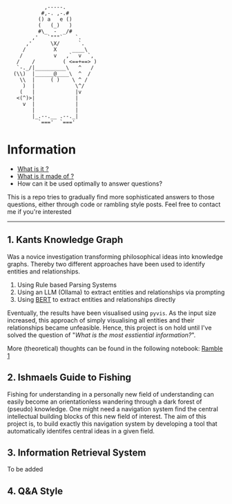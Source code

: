 ```
            ,-----.
           #,-. ,-.#
          () a   e ()
          (   (_)   )
          #\_  -  _/#
        ,'   `"""`    `.
      ,'      \X/      `.
     /         X     ____\
    /          v   ,`  v  `,
   /    /         ( <==+==> )
   `-._/|__________\   ^   /
  (\\)  |______@____\  ^  /
    \\  |     ( )    \ ^ /
     )  |             \^/
    (   |             |v
   <(^)>|             |
     v  |             |
        |             |
        |_.--.__ .--._|
          `==='  `==='

```

# Information 
- [What is it ?](notes/what_is_information.md) 
- [What is it made of ?](notes/what_is_information.md) 
-  How can it be used optimally to answer questions?
  
This is a repo tries to gradually find more sophisticated answers to those questions, either through code or rambling style posts.
Feel free to contact me if you're interested
 
____

 ## 1. Kants Knowledge Graph

Was a novice investigation transforming philosophical ideas into knowledge graphs.
Thereby two different approaches have been used to identify entities and relationships.
1. Using Rule based Parsing Systems
2. Using an LLM (Ollama) to extract entities and relationships via prompting
3. Using [BERT](Embeddings/ER_BERT.py) to extract entities and relationships directly

Eventually, the results have been visualised using `pyvis`. As the input size increased, this approach of simply 
visualising all entities and their relationships became unfeasible.
Hence, this project is on hold until I've solved the question of "*What is the most esstiential information?*".

More (theoretical) thoughts can be found in the following notebook: [Ramble 1](kants_knowledge_graph/ramble.md)


## 2. Ishmaels Guide to Fishing
Fishing for understanding in a personally new field of understanding can easily become an orientationless wandering through a dark forest of (pseudo) knowledge. 
One might need a navigation system find the central intellectual building blocks of this new field of interest.
The aim of this project is, to build exactly this navigation system by developing a tool that automatically identifes central ideas in a given field.


## 3. Information Retrieval System
To be added



## 4. Q&A Style


